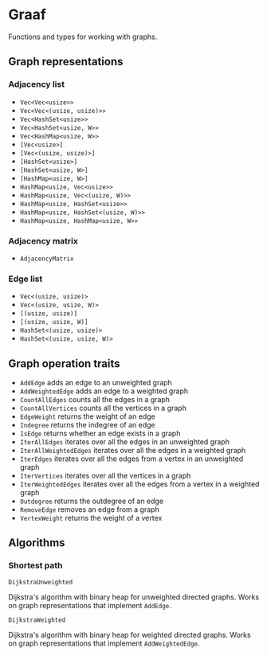 # Graaf

Functions and types for working with graphs.

## Graph representations

### Adjacency list

- `Vec<Vec<usize>>`
- `Vec<Vec<(usize, usize)>>`
- `Vec<HashSet<usize>>`
- `Vec<HashSet<usize, W>>`
- `Vec<HashMap<usize, W>>`
- `[Vec<usize>]`
- `[Vec<(usize, usize)>]`
- `[HashSet<usize>]`
- `[HashSet<usize, W>]`
- `[HashMap<usize, W>]`
- `HashMap<usize, Vec<usize>>`
- `HashMap<usize, Vec<(usize, W)>>`
- `HashMap<usize, HashSet<usize>>`
- `HashMap<usize, HashSet<(usize, W)>>`
- `HashMap<usize, HashMap<usize, W>>`

### Adjacency matrix

- `AdjacencyMatrix`

### Edge list

- `Vec<(usize, usize)>`
- `Vec<(usize, usize, W)>`
- `[(usize, usize)]`
- `[(usize, usize, W)]`
- `HashSet<(usize, usize)>`
- `HashSet<(usize, usize, W)>`

## Graph operation traits

- `AddEdge` adds an edge to an unweighted graph
- `AddWeightedEdge` adds an edge to a weighted graph
- `CountAllEdges` counts all the edges in a graph
- `CountAllVertices` counts all the vertices in a graph
- `EdgeWeight` returns the weight of an edge
- `Indegree` returns the indegree of an edge
- `IsEdge` returns whether an edge exists in a graph
- `IterAllEdges` iterates over all the edges in an unweighted graph
- `IterAllWeightedEdges` iterates over all the edges in a weighted graph
- `IterEdges` iterates over all the edges from a vertex in an unweighted graph
- `IterVertices` iterates over all the vertices in a graph
- `IterWeightedEdges` iterates over all the edges from a vertex in a weighted graph
- `Outdegree` returns the outdegree of an edge
- `RemoveEdge` removes an edge from a graph
- `VertexWeight` returns the weight of a vertex

## Algorithms

### Shortest path

`DijkstraUnweighted`

Dijkstra's algorithm with binary heap for unweighted directed graphs. Works on graph representations that implement `AddEdge`.

`DijkstraWeighted`

Dijkstra's algorithm with binary heap for weighted directed graphs. Works on graph representations that implement `AddWeightedEdge`.
